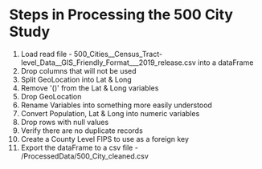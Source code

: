 # Steps in Processing the 500 City Study

1. Load 
    read file -  500_Cities__Census_Tract-level_Data__GIS_Friendly_Format___2019_release.csv
    into a dataFrame
2. Drop columns that will not be used
3. Split GeoLocation into Lat & Long
4. Remove '()' from the Lat & Long variables
5. Drop GeoLocation
6. Rename Variables into something more easily understood
7. Convert Population, Lat & Long into numeric variables
8. Drop rows with null values
9. Verify there are no duplicate records
10. Create a County Level FIPS to use as a foreign key
11. Export the dataFrame to a csv file - /ProcessedData/500_City_cleaned.csv 